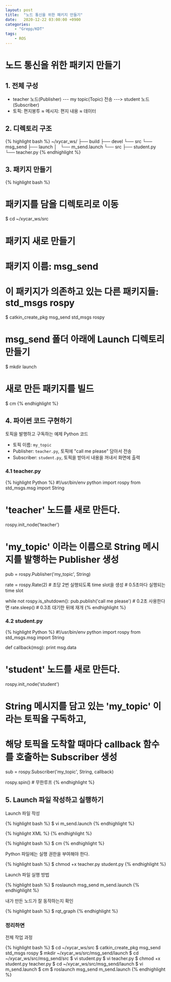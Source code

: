 ```yaml
---
layout: post
title:  "노드 통신을 위한 패키지 만들기"
date:   2020-12-22 03:00:00 +0900
categories:
    - "Grepp/KDT"
tags:
    - ROS
---
```


# 노드 통신을 위한 패키지 만들기



## 1. 전체 구성
- teacher 노드(Publisher) --- my topic(Topic) 전송 ---> student 노드(Subscriber)
- 토픽: 편지봉투 ≈ 메시지: 편지 내용 ≈ 데이터



## 2. 디렉토리 구조

{% highlight bash %}
~/xycar_ws/
├── build
├── devel
└── src
    └── msg_send
        ├── launch
        │   └── m_send.launch
        └── src
            ├── student.py
            └── teacher.py
{% endhighlight %}



## 3. 패키지 만들기

{% highlight bash %}
# 패키지를 담을 디렉토리로 이동
$ cd ~/xycar_ws/src

# 패키지 새로 만들기
# 패키지 이름: msg_send
# 이 패키지가 의존하고 있는 다른 패키지들: std_msgs rospy
$ catkin_create_pkg msg_send std_msgs rospy

# msg_send 폴더 아래에 Launch 디렉토리 만들기
$ mkdir launch

# 새로 만든 패키지를 빌드
$ cm
{% endhighlight %}



## 4. 파이썬 코드 구현하기

토픽을 발행하고 구독하는 예제 Python 코드

- 토픽 이름: `my_topic`
- Publisher: `teacher.py`, 토픽에 "call me please" 담아서 전송
- Subscriber: `student.py`, 토픽을 받아서 내용을 꺼내서 화면에 출력



### 4.1 teacher.py

{% highlight Python %}
#!/usr/bin/env python
import rospy
from std_msgs.msg import String

# 'teacher' 노드를 새로 만든다.
rospy.init_node('teacher')

# 'my_topic' 이라는 이름으로 String 메시지를 발행하는 Publisher 생성
pub = rospy.Publisher('my_topic', String)

rate = rospy.Rate(2)    # 초당 2번 실행되도록 time slot을 생성
                        # 0.5초마다 실행되는 time slot

while not rospy.is_shutdown():
    pub.publish('call me please')   # 0.2초 사용한다면
    rate.sleep()                    # 0.3초 대기한 뒤에 재개
{% endhighlight %}



### 4.2 student.py

{% highlight Python %}
#!/usr/bin/env python
import rospy
from std_msgs.msg import String

def callback(msg):
    print msg.data

# 'student' 노드를 새로 만든다.
rospy.init_node('student')

# String 메시지를 담고 있는 'my_topic' 이라는 토픽을 구독하고,
# 해당 토픽을 도착할 때마다 callback 함수를 호출하는 Subscriber 생성
sub = rospy.Subscriber('my_topic', String, callback)

rospy.spin()    # 무한루프
{% endhighlight %}



## 5. Launch 파일 작성하고 실행하기

Launch 파일 작성

{% highlight bash %}
$ vi m_send.launch
{% endhighlight %}

{% highlight XML %}
<launch>
    <node pkg="msg_send" type="teacher.py" name="teacher"/>
    <node pkg="msg_send" type="student.py" name="student" output="screen"/>
</launch>
{% endhighlight %}

{% highlight bash %}
$ cm
{% endhighlight %}

Python 파일에는 실행 권한을 부여해야 한다.

{% highlight bash %}
$ chmod +x teacher.py student.py
{% endhighlight %}

Launch 파일 실행 방법

{% highlight bash %}
$ roslaunch msg_send m_send.launch
{% endhighlight %}

내가 만든 노드가 잘 동작하는지 확인

{% highlight bash %}
$ rqt_graph
{% endhighlight %}



### 정리하면

전체 작업 과정

{% highlight bash %}
$ cd ~/xycar_ws/src
$ catkin_create_pkg msg_send std_msgs rospy
$ mkdir ~/xycar_ws/src/msg_send/launch
$ cd ~/xycar_ws/src/msg_send/src
$ vi student.py
$ vi teacher.py
$ chmod +x student.py teacher.py
$ cd ~/xycar_ws/src/msg_send/launch
$ vi m_send.launch
$ cm
$ roslaunch msg_send m_send.launch
{% endhighlight %}
